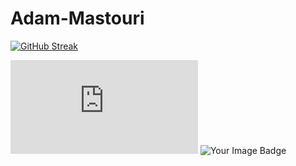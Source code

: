 # Adam-Mastouri
<a href="https://git.io/streak-stats"><img src="https://github-readme-streak-stats.herokuapp.com?user=adammastouri&theme=highcontrast&hide_border=true&date_format=n%2Fj%5B%2FY%5D&exclude_days=Sun%2CFri%2CSat" alt="GitHub Streak" /></a>

<iframe src="https://tryhackme.com/api/v2/badges/public-profile?userPublicId=4223795" style='border:none;'></iframe>
<img src="https://tryhackme-badges.s3.amazonaws.com/adammastouri.png" alt="Your Image Badge" />
